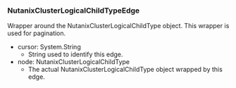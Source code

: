 ### NutanixClusterLogicalChildTypeEdge
Wrapper around the NutanixClusterLogicalChildType object. This wrapper is used for pagination.

- cursor: System.String
  - String used to identify this edge.
- node: NutanixClusterLogicalChildType
  - The actual NutanixClusterLogicalChildType object wrapped by this edge.
